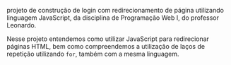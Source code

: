 projeto de construção de login com redirecionamento de página utilizando linguagem JavaScript, da disciplina de Programação Web I, do professor Leonardo.

 Nesse projeto entendemos como utilizar JavaScript para redirecionar páginas HTML, bem como compreendemos a utilização de laços de repetição utilizando `for`, também com a mesma linguagem.